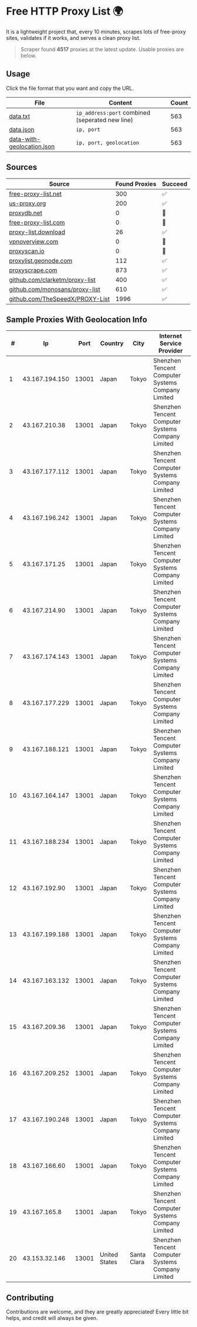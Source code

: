 
# Free HTTP Proxy List 🌍

It is a lightweight project that, every 10 minutes, scrapes lots of free-proxy sites, validates if it works, and serves a clean proxy list.


> Scraper found **4517** proxies at the latest update. Usable proxies are below.

## Usage

Click the file format that you want and copy the URL.


|File|Content|Count|
|----|-------|-----|
|[data.txt](https://raw.githubusercontent.com/themiralay/Proxy-List-World/master/data.txt)|`ip_address:port` combined (seperated new line)|563|
|[data.json](https://raw.githubusercontent.com/themiralay/Proxy-List-World/master/data.json)|`ip, port`|563|
|[data-with-geolocation.json](https://raw.githubusercontent.com/themiralay/Proxy-List-World/master/data-with-geolocation.json)|`ip, port, geolocation`|563|

## Sources

|Source|Found Proxies|Succeed|
|------|-------------|-------|
|[free-proxy-list.net](https://free-proxy-list.net)|300|✅|
|[us-proxy.org](https://www.us-proxy.org)|200|✅|
|[proxydb.net](http://proxydb.net)|0|🚫|
|[free-proxy-list.com](https://free-proxy-list.com/?page=&port=&type%5B%5D=http&type%5B%5D=https&up_time=0&search=Search)|0|🚫|
|[proxy-list.download](https://www.proxy-list.download/HTTP)|26|✅|
|[vpnoverview.com](https://vpnoverview.com/privacy/anonymous-browsing/free-proxy-servers)|0|🚫|
|[proxyscan.io](https://www.proxyscan.io)|0|🚫|
|[proxylist.geonode.com](https://proxylist.geonode.com/api/proxy-list?limit=300&page=1&sort_by=lastChecked&sort_type=desc&protocols=http,https)|112|✅|
|[proxyscrape.com](https://api.proxyscrape.com/v2/?request=displayproxies&protocol=http&timeout=10000&country=all&ssl=all&anonymity=all)|873|✅|
|[github.com/clarketm/proxy-list](https://raw.githubusercontent.com/clarketm/proxy-list/master/proxy-list-raw.txt)|400|✅|
|[github.com/monosans/proxy-list](https://raw.githubusercontent.com/monosans/proxy-list/main/proxies/http.txt)|610|✅|
|[github.com/TheSpeedX/PROXY-List](https://raw.githubusercontent.com/TheSpeedX/PROXY-List/master/http.txt)|1996|✅|


## Sample Proxies With Geolocation Info

|#|Ip|Port|Country|City|Internet Service Provider|
|-|--|----|-------|----|-------------------------|
|1|43.167.194.150|13001|Japan|Tokyo|Shenzhen Tencent Computer Systems Company Limited|
|2|43.167.210.38|13001|Japan|Tokyo|Shenzhen Tencent Computer Systems Company Limited|
|3|43.167.177.112|13001|Japan|Tokyo|Shenzhen Tencent Computer Systems Company Limited|
|4|43.167.196.242|13001|Japan|Tokyo|Shenzhen Tencent Computer Systems Company Limited|
|5|43.167.171.25|13001|Japan|Tokyo|Shenzhen Tencent Computer Systems Company Limited|
|6|43.167.214.90|13001|Japan|Tokyo|Shenzhen Tencent Computer Systems Company Limited|
|7|43.167.174.143|13001|Japan|Tokyo|Shenzhen Tencent Computer Systems Company Limited|
|8|43.167.177.229|13001|Japan|Tokyo|Shenzhen Tencent Computer Systems Company Limited|
|9|43.167.188.121|13001|Japan|Tokyo|Shenzhen Tencent Computer Systems Company Limited|
|10|43.167.164.147|13001|Japan|Tokyo|Shenzhen Tencent Computer Systems Company Limited|
|11|43.167.188.234|13001|Japan|Tokyo|Shenzhen Tencent Computer Systems Company Limited|
|12|43.167.192.90|13001|Japan|Tokyo|Shenzhen Tencent Computer Systems Company Limited|
|13|43.167.199.188|13001|Japan|Tokyo|Shenzhen Tencent Computer Systems Company Limited|
|14|43.167.163.132|13001|Japan|Tokyo|Shenzhen Tencent Computer Systems Company Limited|
|15|43.167.209.36|13001|Japan|Tokyo|Shenzhen Tencent Computer Systems Company Limited|
|16|43.167.209.252|13001|Japan|Tokyo|Shenzhen Tencent Computer Systems Company Limited|
|17|43.167.190.248|13001|Japan|Tokyo|Shenzhen Tencent Computer Systems Company Limited|
|18|43.167.166.60|13001|Japan|Tokyo|Shenzhen Tencent Computer Systems Company Limited|
|19|43.167.165.8|13001|Japan|Tokyo|Shenzhen Tencent Computer Systems Company Limited|
|20|43.153.32.146|13001|United States|Santa Clara|Shenzhen Tencent Computer Systems Company Limited|



## Contributing

Contributions are welcome, and they are greatly appreciated! Every
little bit helps, and credit will always be given.

